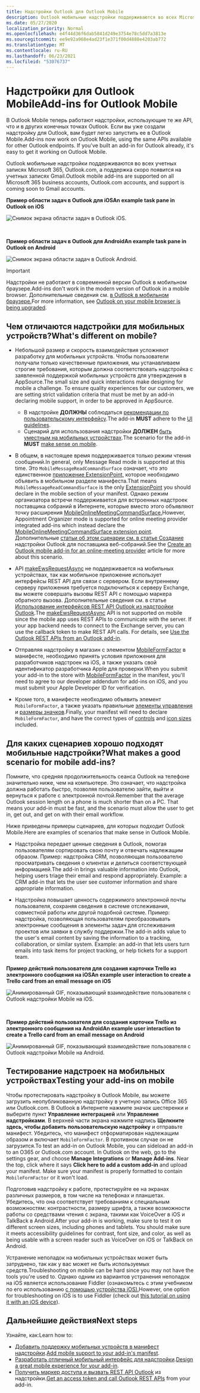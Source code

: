 ```yaml
---
title: Надстройки Outlook для Outlook Mobile
description: Outlook мобильные надстройки поддерживаются во всех Microsoft 365 учетных записях, Outlook.com, и поддержка скоро появится на учетных записях gmail.
ms.date: 05/27/2020
localization_priority: Normal
ms.openlocfilehash: e4f44d36f6dab5841d249e3754e78c5dd7a3813e
ms.sourcegitcommit: ee9e92a968e4ad23f1e371f00d4888e4203ab772
ms.translationtype: MT
ms.contentlocale: ru-RU
ms.lasthandoff: 06/23/2021
ms.locfileid: "53076737"
---
```

# <a name="add-ins-for-outlook-mobile"></a><span data-ttu-id="6c8ba-103">Надстройки для Outlook Mobile</span><span class="sxs-lookup"><span data-stu-id="6c8ba-103">Add-ins for Outlook Mobile</span></span>

<span data-ttu-id="6c8ba-p101">В Outlook Mobile теперь работают надстройки, использующие те же API, что и в других конечных точках Outlook. Если вы уже создали надстройку для Outlook, вам будет легко запустить ее в Outlook Mobile.</span><span class="sxs-lookup"><span data-stu-id="6c8ba-p101">Add-ins now work on Outlook Mobile, using the same APIs available for other Outlook endpoints. If you've built an add-in for Outlook already, it's easy to get it working on Outlook Mobile.</span></span>

<span data-ttu-id="6c8ba-106">Outlook мобильные надстройки поддерживаются во всех учетных записях Microsoft 365, Outlook.com, а поддержка скоро появится на учетных записях Gmail.</span><span class="sxs-lookup"><span data-stu-id="6c8ba-106">Outlook mobile add-ins are supported on all Microsoft 365 business accounts, Outlook.com accounts, and support is coming soon to Gmail accounts.</span></span>

<span data-ttu-id="6c8ba-107">**Пример области задач в Outlook для iOS**</span><span class="sxs-lookup"><span data-stu-id="6c8ba-107">**An example task pane in Outlook on iOS**</span></span>

![Снимок экрана области задач в Outlook iOS.](../images/outlook-mobile-addin-taskpane.png)

<br/>

<span data-ttu-id="6c8ba-109">**Пример области задач в Outlook для Android**</span><span class="sxs-lookup"><span data-stu-id="6c8ba-109">**An example task pane in Outlook on Android**</span></span>

![Снимок экрана области задач в Outlook Android.](../images/outlook-mobile-addin-taskpane-android.png)

> [!IMPORTANT]
> <span data-ttu-id="6c8ba-111">Надстройки не работают в современной версии Outlook в мобильном браузере.</span><span class="sxs-lookup"><span data-stu-id="6c8ba-111">Add-ins don't work in the modern version of Outlook in a mobile browser.</span></span> <span data-ttu-id="6c8ba-112">Дополнительные сведения см. [в Outlook в мобильном браузере.](https://techcommunity.microsoft.com/t5/outlook-blog/outlook-on-your-mobile-browser-is-being-upgraded/ba-p/1125816)</span><span class="sxs-lookup"><span data-stu-id="6c8ba-112">For more information, see [Outlook on your mobile browser is being upgraded](https://techcommunity.microsoft.com/t5/outlook-blog/outlook-on-your-mobile-browser-is-being-upgraded/ba-p/1125816).</span></span>

## <a name="whats-different-on-mobile"></a><span data-ttu-id="6c8ba-113">Чем отличаются надстройки для мобильных устройств?</span><span class="sxs-lookup"><span data-stu-id="6c8ba-113">What's different on mobile?</span></span>

- <span data-ttu-id="6c8ba-p103">Небольшой размер и скорость взаимодействия усложняют разработку для мобильных устройств. Чтобы пользователи получали только качественные приложения, мы устанавливаем строгие требования, которым должна соответствовать надстройка с заявленной поддержкой мобильных устройств для утверждения в AppSource.</span><span class="sxs-lookup"><span data-stu-id="6c8ba-p103">The small size and quick interactions make designing for mobile a challenge. To ensure quality experiences for our customers, we are setting strict validation criteria that must be met by an add-in declaring mobile support, in order to be approved in AppSource.</span></span>
  - <span data-ttu-id="6c8ba-116">В надстройке **ДОЛЖНЫ** соблюдаться [рекомендации по пользовательскому интерфейсу](outlook-addin-design.md).</span><span class="sxs-lookup"><span data-stu-id="6c8ba-116">The add-in **MUST** adhere to the [UI guidelines](outlook-addin-design.md).</span></span>
  - <span data-ttu-id="6c8ba-117">Сценарий для использования надстройки **ДОЛЖЕН** [быть уместным на мобильных устройствах](#what-makes-a-good-scenario-for-mobile-add-ins).</span><span class="sxs-lookup"><span data-stu-id="6c8ba-117">The scenario for the add-in **MUST** [make sense on mobile](#what-makes-a-good-scenario-for-mobile-add-ins).</span></span>

- <span data-ttu-id="6c8ba-118">В общем, в настоящее время поддерживается только режим чтения сообщений.</span><span class="sxs-lookup"><span data-stu-id="6c8ba-118">In general, only Message Read mode is supported at this time.</span></span> <span data-ttu-id="6c8ba-119">Это `MobileMessageReadCommandSurface` означает, что это единственное [приложение ExtensionPoint,](../reference/manifest/extensionpoint.md#mobilemessagereadcommandsurface) которое необходимо объявить в мобильном разделе манифеста.</span><span class="sxs-lookup"><span data-stu-id="6c8ba-119">That means `MobileMessageReadCommandSurface` is the only [ExtensionPoint](../reference/manifest/extensionpoint.md#mobilemessagereadcommandsurface) you should declare in the mobile section of your manifest.</span></span> <span data-ttu-id="6c8ba-120">Однако режим организатора встречи поддерживается для встроенных надстроек поставщика собраний в Интернете, которые вместо этого объявляют точку расширения [MobileOnlineMeetingCommandSurface.](../reference/manifest/extensionpoint.md#mobileonlinemeetingcommandsurface)</span><span class="sxs-lookup"><span data-stu-id="6c8ba-120">However, Appointment Organizer mode is supported for online meeting provider integrated add-ins which instead declare the [MobileOnlineMeetingCommandSurface extension point](../reference/manifest/extensionpoint.md#mobileonlinemeetingcommandsurface).</span></span> <span data-ttu-id="6c8ba-121">Дополнительные [статьи об этом сценарии см. в статье Создание](online-meeting.md) надстройки Outlook для поставщика веб-собраний.</span><span class="sxs-lookup"><span data-stu-id="6c8ba-121">See the [Create an Outlook mobile add-in for an online-meeting provider](online-meeting.md) article for more about this scenario.</span></span>

- <span data-ttu-id="6c8ba-p105">API [makeEwsRequestAsync](../reference/objectmodel/preview-requirement-set/office.context.mailbox.md#methods) не поддерживается на мобильных устройствах, так как мобильное приложение использует интерфейсы REST API для связи с сервером. Если внутреннему серверу приложения требуется подключиться к серверу Exchange, вы можете совершать вызовы REST API с помощью маркера обратного вызова. Дополнительные сведения см. в статье [Использование интерфейсов REST API Outlook из надстройки Outlook](use-rest-api.md).</span><span class="sxs-lookup"><span data-stu-id="6c8ba-p105">The [makeEwsRequestAsync](../reference/objectmodel/preview-requirement-set/office.context.mailbox.md#methods) API is not supported on mobile since the mobile app uses REST APIs to communicate with the server. If your app backend needs to connect to the Exchange server, you can use the callback token to make REST API calls. For details, see [Use the Outlook REST APIs from an Outlook add-in](use-rest-api.md).</span></span>

- <span data-ttu-id="6c8ba-125">Отправляя надстройку в магазин с элементом [MobileFormFactor](../reference/manifest/mobileformfactor.md) в манифесте, необходимо принять условия приложения для разработчиков надстроек на iOS, а также указать свой идентификатор разработчика Apple для проверки.</span><span class="sxs-lookup"><span data-stu-id="6c8ba-125">When you submit your add-in to the store with [MobileFormFactor](../reference/manifest/mobileformfactor.md) in the manifest, you'll need to agree to our developer addendum for add-ins on iOS, and you must submit your Apple Developer ID for verification.</span></span>

- <span data-ttu-id="6c8ba-126">Кроме того, в манифесте необходимо объявить элемент `MobileFormFactor`, а также указать правильные [элементы управления](../reference/manifest/control.md) и [размеры значков](../reference/manifest/icon.md).</span><span class="sxs-lookup"><span data-stu-id="6c8ba-126">Finally, your manifest will need to declare `MobileFormFactor`, and have the correct types of [controls](../reference/manifest/control.md) and [icon sizes](../reference/manifest/icon.md) included.</span></span>

## <a name="what-makes-a-good-scenario-for-mobile-add-ins"></a><span data-ttu-id="6c8ba-127">Для каких сценариев хорошо подходят мобильные надстройки?</span><span class="sxs-lookup"><span data-stu-id="6c8ba-127">What makes a good scenario for mobile add-ins?</span></span>

<span data-ttu-id="6c8ba-p106">Помните, что средняя продолжительность сеанса Outlook на телефоне значительно ниже, чем на компьютере. Это означает, что надстройка должна работать быстро, позволяя пользователю зайти, выйти и вернуться к работе с электронной почтой.</span><span class="sxs-lookup"><span data-stu-id="6c8ba-p106">Remember that the average Outlook session length on a phone is much shorter than on a PC. That means your add-in must be fast, and the scenario must allow the user to get in, get out, and get on with their email workflow.</span></span>

<span data-ttu-id="6c8ba-130">Ниже приведены примеры сценариев, для которых подходит Outlook Mobile.</span><span class="sxs-lookup"><span data-stu-id="6c8ba-130">Here are examples of scenarios that make sense in Outlook Mobile.</span></span>

- <span data-ttu-id="6c8ba-p107">Надстройка передает ценные сведения в Outlook, помогая пользователям сортировать свою почту и отвечать надлежащим образом. Пример: надстройка CRM, позволяющая пользователю просматривать сведения о клиентах и делиться соответствующей информацией.</span><span class="sxs-lookup"><span data-stu-id="6c8ba-p107">The add-in brings valuable information into Outlook, helping users triage their email and respond appropriately. Example: a CRM add-in that lets the user see customer information and share appropriate information.</span></span>

- <span data-ttu-id="6c8ba-p108">Надстройка повышает ценность содержимого электронной почты пользователя, сохраняя сведения в системе отслеживания, совместной работы или другой подобной системе. Пример: надстройка, позволяющая пользователям преобразовывать электронные сообщения в элементы задач для отслеживания проектов или заявки в службу поддержки.</span><span class="sxs-lookup"><span data-stu-id="6c8ba-p108">The add-in adds value to the user's email content by saving the information to a tracking, collaboration, or similar system. Example: an add-in that lets users turn emails into task items for project tracking, or help tickets for a support team.</span></span>

<span data-ttu-id="6c8ba-135">**Пример действий пользователя для создания карточки Trello из электронного сообщения на iOS**</span><span class="sxs-lookup"><span data-stu-id="6c8ba-135">**An example user interaction to create a Trello card from an email message on iOS**</span></span>

![Анимированный GIF, показывающий взаимодействие пользователя с Outlook надстройки Mobile на iOS.](../images/outlook-mobile-addin-interaction.gif)

<br/>

<span data-ttu-id="6c8ba-137">**Пример действий пользователя для создания карточки Trello из электронного сообщения на Android**</span><span class="sxs-lookup"><span data-stu-id="6c8ba-137">**An example user interaction to create a Trello card from an email message on Android**</span></span>

![Анимированный GIF, показывающий взаимодействие пользователя с Outlook надстройки Mobile на Android.](../images/outlook-mobile-addin-interaction-android.gif)

## <a name="testing-your-add-ins-on-mobile"></a><span data-ttu-id="6c8ba-139">Тестирование надстроек на мобильных устройствах</span><span class="sxs-lookup"><span data-stu-id="6c8ba-139">Testing your add-ins on mobile</span></span>

<span data-ttu-id="6c8ba-p109">Чтобы протестировать надстройку в Outlook Mobile, вы можете загрузить неопубликованную надстройку в учетную запись Office 365 или Outlook.com. В Outlook в Интернете нажмите значок шестеренки и выберите пункт **Управление интеграцией** или **Управление надстройками**. В верхней части экрана нажмите надпись **Щелкните здесь, чтобы добавить пользовательскую надстройку** и отправьте манифест. Убедитесь, что манифест отформатирован надлежащим образом и включает `MobileFormFactor`. В противном случае он не загрузится.</span><span class="sxs-lookup"><span data-stu-id="6c8ba-p109">To test an add-in on Outlook Mobile, you can sideload an add-in to an O365 or Outlook.com account. In Outlook on the web, go to the settings gear, and choose **Manage Integrations** or **Manage Add-ins**. Near the top, click where it says **Click here to add a custom add-in** and upload your manifest. Make sure your manifest is properly formatted to contain `MobileFormFactor` or it won't load.</span></span>

<span data-ttu-id="6c8ba-p110">Подготовив надстройку к работе, протестируйте ее на экранах различных размеров, в том числе на телефонах и планшетах. Убедитесь, что она соответствует требованиям к специальным возможностям: контрастности, размеру шрифта, а также возможности работы со средствами чтения с экрана, такими как VoiceOver в iOS и TalkBack в Android.</span><span class="sxs-lookup"><span data-stu-id="6c8ba-p110">After your add-in is working, make sure to test it on different screen sizes, including phones and tablets. You should make sure it meets accessibility guidelines for contrast, font size, and color, as well as being usable with a screen reader such as VoiceOver on iOS or TalkBack on Android.</span></span>

<span data-ttu-id="6c8ba-145">Устранение неполадок на мобильных устройствах может быть затруднено, так как у вас может не быть используемых средств.</span><span class="sxs-lookup"><span data-stu-id="6c8ba-145">Troubleshooting on mobile can be hard since you may not have the tools you're used to.</span></span> <span data-ttu-id="6c8ba-146">Однако одним из вариантов устранения неполадок на iOS является использование Fiddler (ознакомьтесь с этим учебником по его использованию [с помощью устройства iOS).](https://www.telerik.com/blogs/using-fiddler-with-apple-ios-devices)</span><span class="sxs-lookup"><span data-stu-id="6c8ba-146">However, one option for troubleshooting on iOS is to use Fiddler (check out [this tutorial on using it with an iOS device](https://www.telerik.com/blogs/using-fiddler-with-apple-ios-devices)).</span></span>

## <a name="next-steps"></a><span data-ttu-id="6c8ba-147">Дальнейшие действия</span><span class="sxs-lookup"><span data-stu-id="6c8ba-147">Next steps</span></span>

<span data-ttu-id="6c8ba-148">Узнайте, как:</span><span class="sxs-lookup"><span data-stu-id="6c8ba-148">Learn how to:</span></span>

- <span data-ttu-id="6c8ba-149">[Добавить поддержку мобильных устройств в манифест надстройки](add-mobile-support.md).</span><span class="sxs-lookup"><span data-stu-id="6c8ba-149">[Add mobile support to your add-in's manifest](add-mobile-support.md).</span></span>
- <span data-ttu-id="6c8ba-150">[Разработать отличный мобильный интерфейс для надстройки](outlook-addin-design.md).</span><span class="sxs-lookup"><span data-stu-id="6c8ba-150">[Design a great mobile experience for your add-in](outlook-addin-design.md).</span></span>
- <span data-ttu-id="6c8ba-151">[Получить маркер доступа и вызвать REST API Outlook](use-rest-api.md) из надстройки.</span><span class="sxs-lookup"><span data-stu-id="6c8ba-151">[Get an access token and call Outlook REST APIs](use-rest-api.md) from your add-in.</span></span>
